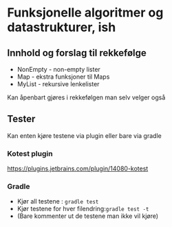 # Funksjonelle algoritmer og datastrukturer, ish

## Innhold og forslag til rekkefølge 
* NonEmpty - non-empty lister
* Map - ekstra funksjoner til Maps
* MyList - rekursive lenkelister

Kan åpenbart gjøres i rekkefølgen man selv velger også


## Tester
Kan enten kjøre testene via plugin eller bare via gradle
### Kotest plugin
https://plugins.jetbrains.com/plugin/14080-kotest
### Gradle
* Kjør all testene : `gradle test`
* Kjør testene for hver filendring:`gradle test -t`
* (Bare kommenter ut de testene man ikke vil kjøre)
